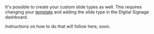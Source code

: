 It's possible to create your custom slide types as well. This requires changing your [template](../Custom_Templates) and adding the slide type in the Digital Signage dashboard. 

Instructions on how to do that will follow here, soon.